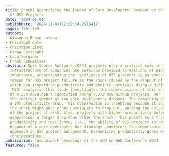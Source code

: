 ```yaml
---
title: Shock! Quantifying the Impact of Core Developers' Dropout on the Productivity
  of OSS Projects
date: '2024-01-01'
publishDate: '2024-11-03T22:22:14.291541Z'
pages: 706--709
authors:
- Giuseppe Russo Latona
- Christoph Gote
- Christian Zingg
- Giona Casiraghi
- Luca Verginer
- Frank Schweitzer
abstract: Open Source Software (OSS) projects play a critical role in the digital
  infrastructure of companies and services provided to millions of people. Given their
  importance, understanding the resilience of OSS projects is paramount. A primary
  reason for OSS project failure is the shock caused by the dropout of a core developer,
  which can jeopardize productivity and project survival. Using a difference-in-differences
  (DiD) analysis, this study investigates the repercussions of this shock on the productivity
  of 8,234 developers identified among 9,573 OSS GitHub projects. Our findings reveal
  the indirect impact of the core developer's dropout. The remaining developers experienced
  a 20% productivity drop. This observation is troubling because it suggests that
  the shock might push other developers to drop out, putting the collaboration structure
  of the project at risk. Also, projects with higher productivity before the shock
  experienced a larger drop-down after the shock. This points to a tradeoff between
  productivity and resilience, i.e., the ability of OSS projects to recover from the
  dropout of a core developer. Our findings underscore the importance of a balanced
  approach in OSS project management, harmonizing productivity goals with resilience
  considerations.
publication: Companion Proceedings of the ACM on Web Conference 2024
featured: false
---
```

